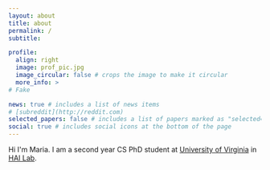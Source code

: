 ```yaml
---
layout: about
title: about
permalink: /
subtitle: 

profile:
  align: right
  image: prof_pic.jpg
  image_circular: false # crops the image to make it circular
  more_info: >
# Fake

news: true # includes a list of news items
# [subreddit](http://reddit.com)
selected_papers: false # includes a list of papers marked as "selected={true}"
social: true # includes social icons at the bottom of the page
---
```

Hi I'm Maria. I am a second year CS PhD student at [University of Virginia](https://www.virginia.edu/) in [HAI Lab](https://www.afsanehdoryab.com/hai-technology-lab).